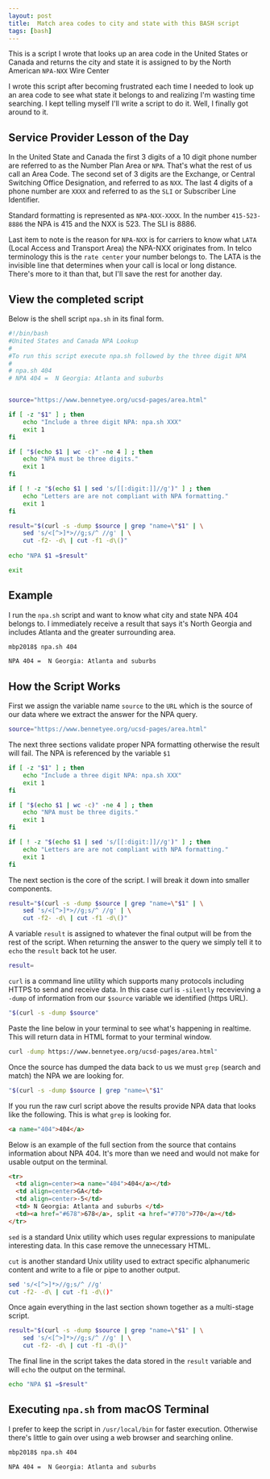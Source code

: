 ```yaml
---
layout: post
title:  Match area codes to city and state with this BASH script
tags: [bash]
---
```

This is a script I wrote that looks up an area code in the United States or Canada and returns the city and state it is assigned to by the North American `NPA-NXX` Wire Center 
<!--more-->

I wrote this script after becoming frustrated each time I needed to look up an area code to see what state it belongs to and realizing I'm wasting time searching. I kept telling myself I'll write a script to do it. Well, I finally got around to it.

## Service Provider Lesson of the Day

In the United State and Canada the first 3 digits of a 10 digit phone number are referred to as the Number Plan Area or `NPA`. That's what the rest of us call an Area Code. The second set of 3 digits are the Exchange, or Central Switching Office Designation, and referred to as `NXX`. The last 4 digits of a phone number are `XXXX` and referred to as the `SLI` or Subscriber Line Identifier. 

Standard formatting is represented as `NPA-NXX-XXXX`. In the number `415-523-8886` the NPA is 415 and the NXX is 523. The SLI is 8886.

Last item to note is the reason for `NPA-NXX` is for carriers to know what `LATA` (Local Access and Transport Area) the NPA-NXX originates from. In telco terminology this is the `rate center` your number belongs to. The LATA is the invisible line that determines when your call is local or long distance. There's more to it than that, but I'll save the rest for another day.


## View the completed script

Below is the shell script `npa.sh` in its final form.

```bash
#!/bin/bash
#United States and Canada NPA Lookup
#
#To run this script execute npa.sh followed by the three digit NPA
#
# npa.sh 404
# NPA 404 =  N Georgia: Atlanta and suburbs 


source="https://www.bennetyee.org/ucsd-pages/area.html"

if [ -z "$1" ] ; then
	echo "Include a three digit NPA: npa.sh XXX"
	exit 1
fi

if [ "$(echo $1 | wc -c)" -ne 4 ] ; then
	echo "NPA must be three digits."
	exit 1
fi

if [ ! -z "$(echo $1 | sed 's/[[:digit:]]//g')" ] ; then
	echo "Letters are are not compliant with NPA formatting."
	exit 1
fi

result="$(curl -s -dump $source | grep "name=\"$1" | \
	sed 's/<[^>]*>//g;s/^ //g' | \
	cut -f2- -d\ | cut -f1 -d\()"
	
echo "NPA $1 =$result"

exit
```

## Example

I run the `npa.sh` script and want to know what city and state NPA 404 belongs to. I immediately receive a result that says it's North Georgia and includes Atlanta and the greater surrounding area. 

```bash
mbp2018$ npa.sh 404

NPA 404 =  N Georgia: Atlanta and suburbs
```

## How the Script Works

First we assign the variable name `source` to the `URL` which is the source of our data where we extract the answer for the NPA query.

```bash
source="https://www.bennetyee.org/ucsd-pages/area.html"
```

The next three sections validate proper NPA formatting otherwise the result will fail. The NPA is referenced by the variable `$1`

```bash
if [ -z "$1" ] ; then
	echo "Include a three digit NPA: npa.sh XXX"
	exit 1
fi

if [ "$(echo $1 | wc -c)" -ne 4 ] ; then
	echo "NPA must be three digits."
	exit 1
fi

if [ ! -z "$(echo $1 | sed 's/[[:digit:]]//g')" ] ; then
	echo "Letters are are not compliant with NPA formatting."
	exit 1
fi
```

The next section is the core of the script. I will break it down into smaller components.

```bash
result="$(curl -s -dump $source | grep "name=\"$1" | \
	sed 's/<[^>]*>//g;s/^ //g' | \
	cut -f2- -d\ | cut -f1 -d\()"
```

A variable `result` is assigned to whatever the final output will be from the rest of the script. When returning the answer to the query we simply tell it to `echo` the `result` back tot he user.

```bash
result=
```

`curl` is a command line utility which supports many protocols including HTTPS to send and receive data. In this case curl is `-silently` recevieving a `-dump` of information from our `$source` variable we identified (https URL).  

```bash
"$(curl -s -dump $source"
```

Paste the line below in your terminal to see what's happening in realtime. This will return data in HTML format to your terminal window. 

```bash
curl -dump https://www.bennetyee.org/ucsd-pages/area.html"
```

Once the source has dumped the data back to us we must `grep` (search and match) the NPA we are looking for.

```bash
"$(curl -s -dump $source | grep "name=\"$1"
```

If you run the raw curl script above the results provide NPA data that looks like the following. This is what `grep` is looking for.

```html
<a name="404">404</a>
```

Below is an example of the full section from the source that contains information about NPA 404. It's more than we need and would not make for usable output on the terminal.

```html
<tr>
  <td align=center><a name="404">404</a></td>
  <td align=center>GA</td>
  <td align=center>-5</td>
  <td> N Georgia: Atlanta and suburbs </td>
  <td><a href="#678">678</a>, split <a href="#770">770</a></td>
</tr>

```

`sed` is a standard Unix utility which uses regular expressions to manipulate interesting data. In this case remove the unnecessary HTML. 

`cut` is another standard Unix utility used to extract specific alphanumeric content and write to a file or pipe to another output.  

```bash
sed 's/<[^>]*>//g;s/^ //g'
cut -f2- -d\ | cut -f1 -d\()"
```

Once again everything in the last section shown together as a multi-stage script. 

```bash
result="$(curl -s -dump $source | grep "name=\"$1" | \
	sed 's/<[^>]*>//g;s/^ //g' | \
	cut -f2- -d\ | cut -f1 -d\()"
```

The final line in the script takes the data stored in the `result` variable and will `echo` the output on the terminal. 

```bash
echo "NPA $1 =$result"
```

## Executing `npa.sh` from macOS Terminal

I prefer to keep the script in `/usr/local/bin` for faster execution. Otherwise there's little to gain over using a web browser and searching online. 

```bash
mbp2018$ npa.sh 404

NPA 404 =  N Georgia: Atlanta and suburbs 
```
